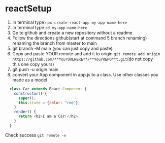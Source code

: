 # reactSetup


1. In terminal type `npx create-react-app my-app-name-here`
2. In terminal type `cd my-app-name-here`
3. Go to github and create a new repository without a readme
4. Follow the directions github(start at command 5 branch renaming)  renaming the branch from master to main
4. git branch -M main (you can just copy and paste)
5. Copy and paste YOUR remote and add it to origin `git remote add origin https://github.com/**YourURLHERE**/**YourREPO**t.git`(do not copy this one copy yours)
6. git push -u origin main
7. convert your App component in app.js to a class. Use other classes you made as a model

```javascript
  class Car extends React.Component {
    constructor() {
      super();
      this.state = {color: "red"};
    }
    render() {
      return <h2>I am a Car!</h2>;
    }
  }

```


Check success
`git remote -v`
